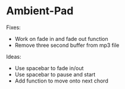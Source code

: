 # Ambient-Pad

Fixes:
- Work on fade in and fade out function
- Remove three second buffer from mp3 file

Ideas:
- Use spacebar to fade in/out
- Use spacebar to pause and start
- Add function to move onto next chord